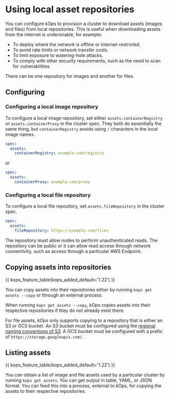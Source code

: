 # Using local asset repositories

You can configure kOps to provision a cluster to download assets (images and files) from local repositories.
This is useful when downloading assets from the internet is undersirable, for example:

* To deploy where the network is offline or internet-restricted.
* To avoid rate limits or network transfer costs.
* To limit exposure to watering-hole attacks.
* To comply with other security requirements, such as the need to scan for vulnerabilities.

There can be one repository for images and another for files.

## Configuring

### Configuring a local image repository

To configure a local image repository, set either `assets.containerRegistry` or `assets.containerProxy` in the cluster spec.
They both do essentially the same thing, but `containerRegistry` avoids using `/` characters in the local image names.

```yaml
spec:
  assets:
    containerRegistry: example.com/registry
```

or

```yaml
spec:
  assets:
    containerProxy: example.com/proxy
```

### Configuring a local file repository

To configure a local file repository, set `assets.fileRepository` in the cluster spec.

```yaml
spec:
  assets:
    fileRepository: https://example.com/files
```

The repository must allow nodes to perform unauthenticated reads. The repository can
be public or it can allow read access through network connectivity, such as access
through a particular AWS Endpoint.

## Copying assets into repositories

{{ kops_feature_table(kops_added_default='1.22') }}

You can copy assets into their repositories either by running `kops get assets --copy` or through an external process.

When running `kops get assets --copy`, kOps copies assets into their respective repositories if
they do not already exist there.

For file assets, kOps only supports copying to a repository that is either an S3 or GCS bucket.
An S3 bucket must be configured using the [regional naming conventions of S3](https://docs.aws.amazon.com/general/latest/gr/rande.html#s3_region).
A GCS bucket must be configured with a prefix of `https://storage.googleapis.com/`.

## Listing assets

{{ kops_feature_table(kops_added_default='1.22') }}

You can obtain a list of image and file assets used by a particular cluster by running `kops get assets`. You can get output in table, YAML, or JSON format.
You can feed this into a process, external to kOps, for copying the assets to their respective repositories.

